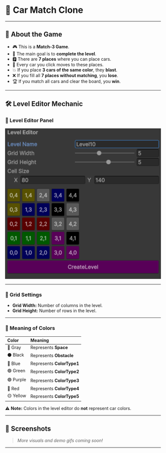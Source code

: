 # 🚗 Car Match Clone

---

## 📖 About the Game

- 🎮 This is a **Match-3 Game**.
- 🎯 The main goal is to **complete the level**.
- 🅿️ There are **7 places** where you can place cars.
- 🚗 Every car you click moves to these places.
- 💥 If you place **3 cars of the same color**, they **blast**.
- ❌ If you fill all **7 places without matching**, you **lose**.
- 🏆 If you match all cars and clear the board, you **win**.

---

## 🛠️ Level Editor Mechanic

### 🎨 Level Editor Panel

<img src="https://github.com/muratkrdl/Car-Match-Clone/blob/main/SS/LevelEditor.png" width="640px">

---

### 📏 Grid Settings

- **Grid Width:** Number of columns in the level.
- **Grid Height:** Number of rows in the level.

---

### 🎨 Meaning of Colors

| Color  | Meaning                    |
|:--------|:---------------------------|
| 🩶 Gray   | Represents **Space**         |
| ⚫ Black  | Represents **Obstacle**      |
| 🔵 Blue   | Represents **ColorType1**    |
| 🟢 Green  | Represents **ColorType2**    |
| 🟣 Purple | Represents **ColorType3**    |
| 🔴 Red    | Represents **ColorType4**    |
| 🟡 Yellow | Represents **ColorType5**    |

⚠️ **Note:** Colors in the level editor do **not** represent car colors.

---

## 📸 Screenshots

> *More visuals and demo gifs coming soon!*

---
